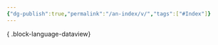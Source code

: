 ```yaml
---
{"dg-publish":true,"permalink":"/an-index/v/","tags":["#Index"]}
---
```




{ .block-language-dataview}
